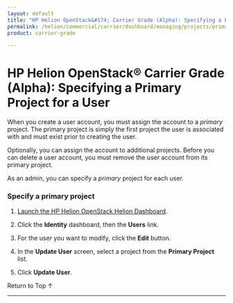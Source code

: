 ```yaml
---
layout: default
title: "HP Helion OpenStack&#174; Carrier Grade (Alpha): Specifying a Primary Project for a User"
permalink: /helion/commercial/carrier/dashboard/managing/projects/primary/
product: carrier-grade

---
```

<!--UNDER REVISION-->

<script>

function PageRefresh {
onLoad="window.refresh"
}

PageRefresh();

</script>

<!-- <p style="font-size: small;"> <a href="/helion/commercial/carrier/ga1/install/">&#9664; PREV</a> | <a href="/helion/commercial/carrier/ga1/install-overview/">&#9650; UP</a> | <a href="/helion/commercial/carrier/ga1/">NEXT &#9654;</a></p> -->

# HP Helion OpenStack&#174; Carrier Grade (Alpha): Specifying a Primary Project for a User

When you create a user account, you must assign the account to a *primary* project. The primary project is simply the first project the user is associated with and must exist prior to creating the user.

Optionally, you can assign the account to additional projects. Before you can delete a user account, you must remove the user account from its primary project.

As an admin, you can specify a *primary* project for each user. 

### Specify a primary project ###

1. [Launch the HP Helion OpenStack Helion Dashboard](/helion/openstack/carrier/dashboard/login/).

2. Click the **Identity** dashboard, then the **Users** link.

3. For the user you want to modify, click the **Edit** button.

4. In the **Update User** screen, select a project from the **Primary Project** list.

5. Click **Update User**.

<p><a href="#top" style="padding:14px 0px 14px 0px; text-decoration: none;"> Return to Top &#8593; </a></p>


----
